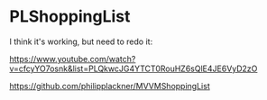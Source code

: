 # PLShoppingList

I think it's working, but need to redo it:

https://www.youtube.com/watch?v=cfcyYO7osnk&list=PLQkwcJG4YTCT0RouHZ6sQlE4JE6VyD2zO

https://github.com/philipplackner/MVVMShoppingList
